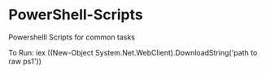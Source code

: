 # PowerShell-Scripts
Powershelll Scripts for common tasks

To Run:
iex ((New-Object System.Net.WebClient).DownloadString('path to raw ps1'))
